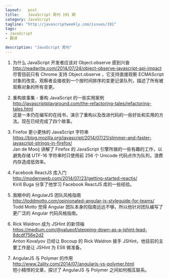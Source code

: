 ```yaml
--- 
layout:   post
title:    JavaScript 周刊 191 期
category: JavaScript
tagline: "http://javascriptweekly.com/issues/191"
tags: 
- JavaScript
- 翻译

description: "JavaScript 周刊"
---
```


1. 为什么 JavaScript 开发者应该对 Object.observe 感到兴奋  
   <http://readwrite.com/2014/07/24/object-observe-javascript-api-impact>  
   尽管目前只有 Chrome 支持 Object.observe ，它支持直接观察 ECMAScript 对象的改变。观察者会接收到一个按时间排序的变更记录队列，描述了所有被观察对象的所有变更。

2. 重构故事集 - 重构 JavaScript 的一些实用案例  
   <http://javascriptplayground.com/the-refactoring-tales/refactoring-tales.html>  
   这是一本仍在编写的在线书，演示了重构以及改进代码的一些好处和实用的方法。现在已经完成了四个故事。

3. Firefox 更小更快的 JavaScript 字符串  
   <https://blog.mozilla.org/javascript/2014/07/21/slimmer-and-faster-javascript-strings-in-firefox/>  
   Jan de Mooij 讲解了 Firefox 的 JavaScript 引擎所做的一些有趣的工作，以避免存储 UTF-16 字符串时只使用前 256 个 Unicode 代码点作为队列，浪费内存造成低效率。

4. Facebook ReactJS 库入门  
   <http://modernweb.com/2014/07/23/getting-started-reactjs/>  
   Kirill Buga 分享了他学习 Facebook ReactJS 库的一些经验。

5. 我眼中的 AngularJS 团队风格指南  
   <http://toddmotto.com/opinionated-angular-js-styleguide-for-teams/>  
   Todd Motto 觉得 Angular 团队本身的指南远远不够，所以他针对团队编写了更广泛的 Angular 代码风格指南。

6. Rick Waldron 成为 JSHint 的新领袖  
   <https://medium.com/@valueof/stepping-down-as-a-jshint-lead-8dcdf756e2d2>  
   Anton Kovalyov 已经让 Bocoup 的 Rick Waldron 接手 JSHint，他目前的主要工作是让 JSHint 为 ES6 做准备。

7. AngularJS 与 Polymer 的作用  
   <http://www.2ality.com/2014/07/angularjs-vs-polymer.html>  
   短小精悍的文章，探讨了 AngularJS 与 Polymer 之间如何相互联系。
